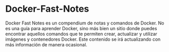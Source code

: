# Docker-Fast-Notes
Docker Fast Notes es un compendium de notas y comandos de Docker. No es una guía para aprender Docker, sino más bien un sitio donde puedes encontrar aquellos comandos que te permiten crear, actualizar y utilizar imágenes y contenedores Docker. Este contenido se irá actualizando con más información de manera ocasional.
